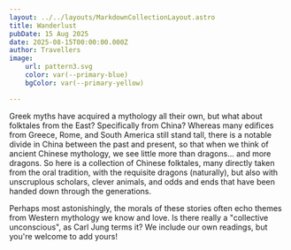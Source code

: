 ```yaml
---
layout: ../../layouts/MarkdownCollectionLayout.astro
title: Wanderlust
pubDate: 15 Aug 2025
date: 2025-08-15T00:00:00.000Z
author: Travellers
image:
    url: pattern3.svg
    color: var(--primary-blue)
    bgColor: var(--primary-yellow)

---
```


Greek myths have acquired a mythology all their own, but what about folktales from the East?  Specifically from China?  Whereas many edifices from Greece, Rome, and South America still stand tall, there is a notable divide in China between the past and present, so that when we think of ancient Chinese mythology, we see little more than dragons... and more dragons. So here is a collection of Chinese folktales, many directly taken from the oral tradition, with the requisite dragons (naturally), but also with unscruplous scholars, clever animals, and odds and ends that have been handed down through the generations.

Perhaps most astonishingly, the morals of these stories often echo themes from Western mythology we know and love. Is there really a "collective unconscious", as Carl Jung terms it? We include our own readings, but you're welcome to add yours!